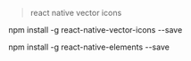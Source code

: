 > react native vector icons

npm install -g react-native-vector-icons --save

npm install -g react-native-elements --save
